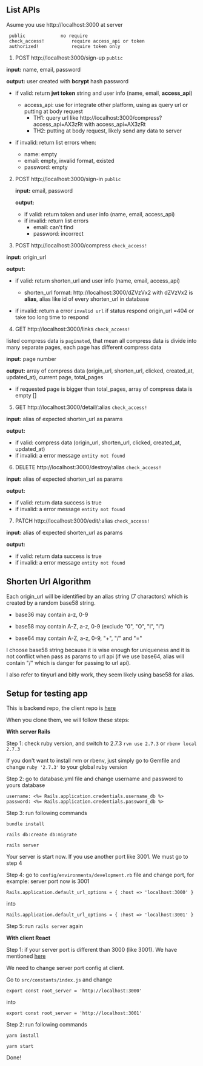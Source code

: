 ## List APIs
Asume you use http://localhost:3000 at server

	 public				no require
     check_access! 			require access_api or token 
     authorized! 			require token only
     
 1. POST http://localhost:3000/sign-up `public`
	
**input:** name, email, password
  
**output:** user created with **bcrypt** hash password
  
* if valid: return **jwt token** string and user info (name, email, **access_api**)
  * access_api: use for integrate other platform, using as query url or putting at body request
    * TH1: query url like http://localhost:3000/compress?access_api=AX3zRt with  access_api=AX3zRt
    * TH2: putting at body request, likely send any data to server

* if invalid: return list errors when:
  * name: empty
  * email: empty, invalid format, existed
  * password: empty
  
 2. POST http://localhost:3000/sign-in `public`
     
     **input:** email, password
     
     **output:**
     * if valid: return token and user info (name, email, access_api)
     * if invalid: return list errors
	     * email: can't find
	     * password: incorrect
	     
3. POST http://localhost:3000/compress `check_access!` 
	
**input:** origin_url 
  
**output:** 
  * if valid: return shorten_url and user info (name, email, access_api) 
    * shorten_url format: http://localhost:3000/dZVzVx2 with dZVzVx2 is **alias**, alias like id of every shorten_url in database

  * if invalid: return a error `invalid url` if status respond origin_url =404 or take too long time to respond
  
4. GET http://localhost:3000/links `check_access!`
	
  listed compress data is `paginated`, that mean all compress data is divide into many separate pages, each page has different compress data
  
**input:** page number
  
**output:** array of compress data (origin_url, shorten_url, clicked, created_at, updated_at), current page, total_pages
  * if requested page is bigger than total_pages, array of compress data is empty []
  
5. GET http://localhost:3000/detail/:alias `check_access!` 

**input:** alias of expected shorten_url as params

**output:**
 * if valid: compress data (origin_url, shorten_url, clicked, created_at, updated_at)
 * if invalid: a error message `entity not found`
 
6.  DELETE http://localhost:3000/destroy/:alias `check_access!` 
    
**input:** alias of expected shorten_url as params

**output:**
 * if valid: return data success is true
 * if invalid: a error message `entity not found`
   
7. PATCH http://localhost:3000/edit/:alias `check_access!` 

**input:** alias of expected shorten_url as params

**output:**
 * if valid: return data success is true
 * if invalid: a error message `entity not found`
	
## Shorten Url Algorithm
Each origin_url will be identified by an alias string (7 charactors) which is created by a random base58 string.

* base36 may contain a-z, 0-9

* base58 may contain A-Z, a-z, 0-9 (exclude "0", "O", "I", "l")

* base64 may contain A-Z, a-z, 0-9, "+", "/" and "="

I choose base58 string because it is wise enough for uniqueness and it is not conflict when pass as params to url api (if we use base64, alias will contain "/" which is danger for passing to url api). 

I also refer to tinyurl and bitly work, they seem likely using base58 for alias. 


## Setup for testing app 

This is backend repo, the client repo is [here](https://github.com/Vuducvi1999/shorten-url-rails-app-client)

When you clone them, we will follow these steps:

**With server Rails** 

Step 1: check ruby version, and switch to 2.7.3 `rvm use 2.7.3` or `rbenv local 2.7.3`

If you don't want to install rvm or rbenv, just simply go to Gemfile and change `ruby '2.7.3'` to your global ruby version 

Step 2: go to database.yml file and change username and password to yours database

    username: <%= Rails.application.credentials.username_db %>
    password: <%= Rails.application.credentials.password_db %>

Step 3: run following commands

  `bundle install`
  
  `rails db:create db:migrate`
  
  `rails server`

<div id='change_port'></div>
Your server is start now. If you use another port like 3001. We must go to step 4

Step 4: go to `config/environments/development.rb` file and change port, for example: server port now is 3001

`Rails.application.default_url_options = { :host => 'localhost:3000' }`

into

`Rails.application.default_url_options = { :host => 'localhost:3001' }`

Step 5: run `rails server` again

**With client React** 

Step 1: if your server port is different than 3000 (like 3001). We have mentioned [here](#change_port)

We need to change server port config at client.

Go to `src/constants/index.js` and change

`export const root_server = 'http://localhost:3000'`

into

`export const root_server = 'http://localhost:3001'`

Step 2: run following commands

  `yarn install`
  
  `yarn start`

Done!







